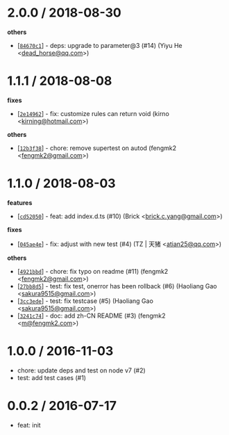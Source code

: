 
2.0.0 / 2018-08-30
==================

**others**
  * [[`84670c1`](http://github.com/eggjs/egg-validate/commit/84670c1760758003a5d2ecd1e356485e3cd08998)] - deps: upgrade to parameter@3 (#14) (Yiyu He <<dead_horse@qq.com>>)

1.1.1 / 2018-08-08
==================

**fixes**
  * [[`2e14962`](http://github.com/eggjs/egg-validate/commit/2e1496206197a96925f35badff8e683c5c5a7cc8)] - fix: customize rules can return void (kirno <<kirning@hotmail.com>>)

**others**
  * [[`12b3f38`](http://github.com/eggjs/egg-validate/commit/12b3f38734b4c051ef34504f077fb6e54a6ceca5)] - chore: remove supertest on autod (fengmk2 <<fengmk2@gmail.com>>)

1.1.0 / 2018-08-03
==================

**features**
  * [[`cd52050`](http://github.com/eggjs/egg-validate/commit/cd52050e1919a93281c70691596cfa07c4371706)] - feat: add index.d.ts (#10) (Brick <<brick.c.yang@gmail.com>>)

**fixes**
  * [[`045ae4e`](http://github.com/eggjs/egg-validate/commit/045ae4e9c4830efc422f7372b33a80d2dfa0cd1d)] - fix: adjust with new test (#4) (TZ | 天猪 <<atian25@qq.com>>)

**others**
  * [[`4921bbd`](http://github.com/eggjs/egg-validate/commit/4921bbd749391d0ea3eae4f510672fcfe6516614)] - chore: fix typo on readme (#11) (fengmk2 <<fengmk2@gmail.com>>)
  * [[`27bb8d5`](http://github.com/eggjs/egg-validate/commit/27bb8d5049185e392f0bcf699467e5396f07ef4e)] - test: fix test, onerror has been rollback (#6) (Haoliang Gao <<sakura9515@gmail.com>>)
  * [[`3cc3ede`](http://github.com/eggjs/egg-validate/commit/3cc3ede09f684adf2cc1a098867918342054ddfd)] - test: fix testcase (#5) (Haoliang Gao <<sakura9515@gmail.com>>)
  * [[`3241c74`](http://github.com/eggjs/egg-validate/commit/3241c746339e139bdf509e865a818865de47a500)] - doc: add zh-CN README (#3) (fengmk2 <<m@fengmk2.com>>)

1.0.0 / 2016-11-03
==================

  * chore: update deps and test on node v7 (#2)
  * test: add test cases (#1)

0.0.2 / 2016-07-17
==================

  * feat: init
